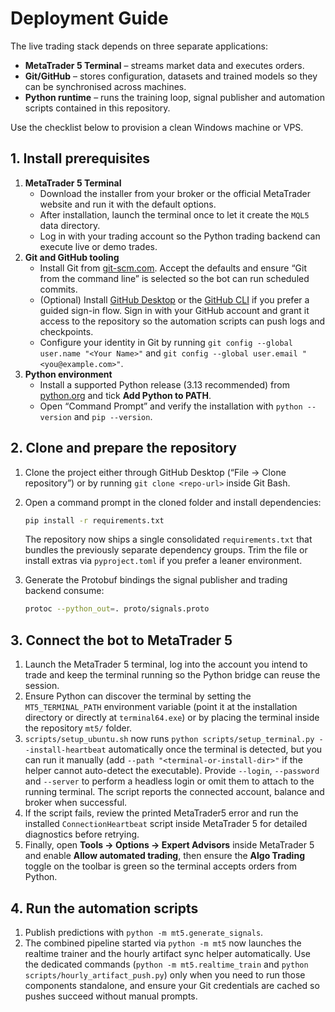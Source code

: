 # Deployment Guide

The live trading stack depends on three separate applications:

* **MetaTrader 5 Terminal** – streams market data and executes orders.
* **Git/GitHub** – stores configuration, datasets and trained models so they can be
  synchronised across machines.
* **Python runtime** – runs the training loop, signal publisher and
  automation scripts contained in this repository.

Use the checklist below to provision a clean Windows machine or VPS.

## 1. Install prerequisites

1. **MetaTrader 5 Terminal**
   - Download the installer from your broker or the official MetaTrader
     website and run it with the default options.
   - After installation, launch the terminal once to let it create the
     `MQL5` data directory.
   - Log in with your trading account so the Python trading backend can execute
     live or demo trades.
2. **Git and GitHub tooling**
   - Install Git from [git-scm.com](https://git-scm.com/download/win). Accept the
     defaults and ensure “Git from the command line” is selected so the bot can
     run scheduled commits.
   - (Optional) Install [GitHub Desktop](https://desktop.github.com/) or the
     [GitHub CLI](https://cli.github.com/) if you prefer a guided sign-in flow.
     Sign in with your GitHub account and grant it access to the repository so
     the automation scripts can push logs and checkpoints.
   - Configure your identity in Git by running `git config --global user.name
     "<Your Name>"` and `git config --global user.email "<you@example.com>"`.
3. **Python environment**
   - Install a supported Python release (3.13 recommended) from
     [python.org](https://www.python.org/downloads/) and tick **Add Python to PATH**.
   - Open “Command Prompt” and verify the installation with `python --version`
     and `pip --version`.

## 2. Clone and prepare the repository

1. Clone the project either through GitHub Desktop (“File → Clone
   repository”) or by running `git clone <repo-url>` inside Git Bash.
2. Open a command prompt in the cloned folder and install dependencies:

   ```bash
   pip install -r requirements.txt
   ```

   The repository now ships a single consolidated `requirements.txt` that bundles
   the previously separate dependency groups. Trim the file or install extras via
   `pyproject.toml` if you prefer a leaner environment.
3. Generate the Protobuf bindings the signal publisher and trading backend
   consume:

   ```bash
   protoc --python_out=. proto/signals.proto
   ```

## 3. Connect the bot to MetaTrader 5

1. Launch the MetaTrader 5 terminal, log into the account you intend to trade
   and keep the terminal running so the Python bridge can reuse the session.
2. Ensure Python can discover the terminal by setting the `MT5_TERMINAL_PATH`
   environment variable (point it at the installation directory or directly at
   `terminal64.exe`) or by placing the terminal inside the repository `mt5/`
   folder.
3. `scripts/setup_ubuntu.sh` now runs `python scripts/setup_terminal.py --install-heartbeat`
   automatically once the terminal is detected, but you can run it manually (add
   `--path "<terminal-or-install-dir>"` if the helper cannot auto-detect the
   executable). Provide `--login`, `--password` and `--server` to perform a
   headless login or omit them to attach to the running terminal. The script
   reports the connected account, balance and broker when successful.
4. If the script fails, review the printed MetaTrader5 error and run the
   installed `ConnectionHeartbeat` script inside MetaTrader 5 for detailed
   diagnostics before retrying.
5. Finally, open **Tools → Options → Expert Advisors** inside MetaTrader 5 and
   enable **Allow automated trading**, then ensure the **Algo Trading** toggle on
   the toolbar is green so the terminal accepts orders from Python.

## 4. Run the automation scripts

1. Publish predictions with `python -m mt5.generate_signals`.
2. The combined pipeline started via `python -m mt5` now launches the realtime
   trainer and the hourly artifact sync helper automatically. Use the dedicated
   commands (`python -m mt5.realtime_train` and `python scripts/hourly_artifact_push.py`)
   only when you need to run those components standalone, and ensure your Git
   credentials are cached so pushes succeed without manual prompts.
